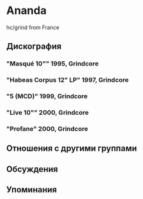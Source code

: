 # Ananda

hc/grind from France

## Дискография

### "Masqu&eacute; 10"" 1995, Grindcore



### "Habeas Corpus 12" LP" 1997, Grindcore



### "5 (MCD)" 1999, Grindcore



### "Live 10"" 2000, Grindcore



### "Profane" 2000, Grindcore




## Отношения с другими группами


## Обсуждения


## Упоминания


